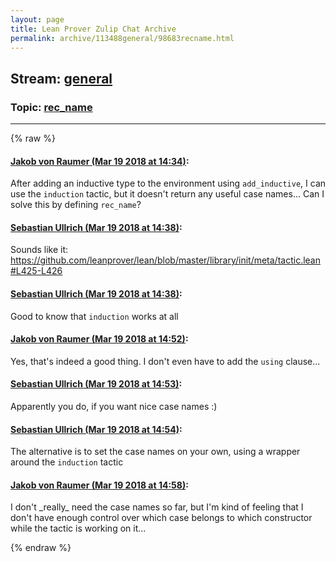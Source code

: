 ```yaml
---
layout: page
title: Lean Prover Zulip Chat Archive 
permalink: archive/113488general/98683recname.html
---
```


## Stream: [general](index.html)
### Topic: [rec_name](98683recname.html)

---


{% raw %}
#### [ Jakob von Raumer (Mar 19 2018 at 14:34)](https://leanprover.zulipchat.com/#narrow/stream/113488-general/topic/rec_name/near/123916531):
<p>After adding an inductive type to the environment using <code>add_inductive</code>, I can use the <code>induction</code> tactic, but it doesn't return any useful case names... Can I solve this by defining <code>rec_name</code>?</p>

#### [ Sebastian Ullrich (Mar 19 2018 at 14:38)](https://leanprover.zulipchat.com/#narrow/stream/113488-general/topic/rec_name/near/123916665):
<p>Sounds like it: <a href="https://github.com/leanprover/lean/blob/master/library/init/meta/tactic.lean#L425-L426" target="_blank" title="https://github.com/leanprover/lean/blob/master/library/init/meta/tactic.lean#L425-L426">https://github.com/leanprover/lean/blob/master/library/init/meta/tactic.lean#L425-L426</a></p>

#### [ Sebastian Ullrich (Mar 19 2018 at 14:38)](https://leanprover.zulipchat.com/#narrow/stream/113488-general/topic/rec_name/near/123916666):
<p>Good to know that <code>induction</code> works at all</p>

#### [ Jakob von Raumer (Mar 19 2018 at 14:52)](https://leanprover.zulipchat.com/#narrow/stream/113488-general/topic/rec_name/near/123917223):
<p>Yes, that's indeed a good thing. I don't even have to add the <code>using</code> clause...</p>

#### [ Sebastian Ullrich (Mar 19 2018 at 14:53)](https://leanprover.zulipchat.com/#narrow/stream/113488-general/topic/rec_name/near/123917266):
<p>Apparently you do, if you want nice case names :)</p>

#### [ Sebastian Ullrich (Mar 19 2018 at 14:54)](https://leanprover.zulipchat.com/#narrow/stream/113488-general/topic/rec_name/near/123917320):
<p>The alternative is to set the case names on your own, using a wrapper around the <code>induction</code> tactic</p>

#### [ Jakob von Raumer (Mar 19 2018 at 14:58)](https://leanprover.zulipchat.com/#narrow/stream/113488-general/topic/rec_name/near/123917471):
<p>I don't _really_ need the case names so far, but I'm kind of feeling that I don't have enough control over which case belongs to which constructor while the tactic is working on it...</p>


{% endraw %}
